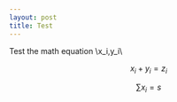 ```yaml
---
layout: post
title: Test
---
```


Test the math equation \\x_i,y_i\\

$$x_i+y_i=z_i$$

$$\sum x_i=s$$






